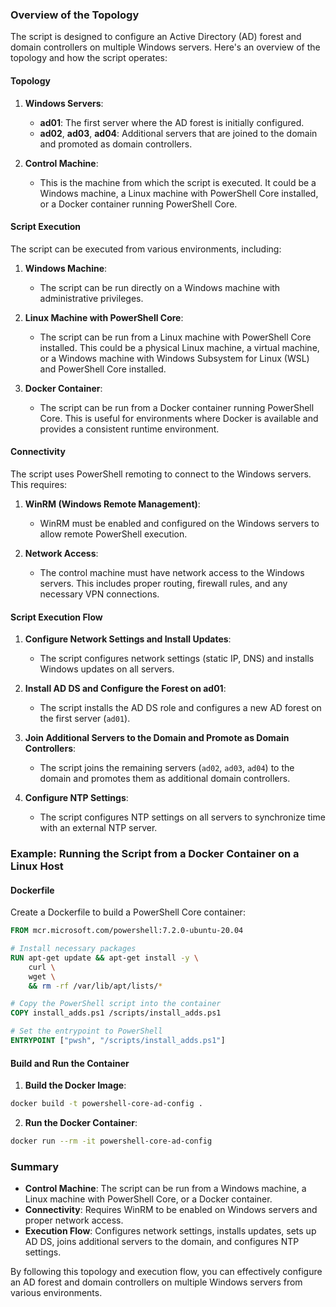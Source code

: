 ### Overview of the Topology

The script is designed to configure an Active Directory (AD) forest and domain controllers on multiple Windows servers. Here's an overview of the topology and how the script operates:

#### Topology

1. **Windows Servers**:
   - **ad01**: The first server where the AD forest is initially configured.
   - **ad02**, **ad03**, **ad04**: Additional servers that are joined to the domain and promoted as domain controllers.

2. **Control Machine**:
   - This is the machine from which the script is executed. It could be a Windows machine, a Linux machine with PowerShell Core installed, or a Docker container running PowerShell Core.

#### Script Execution

The script can be executed from various environments, including:

1. **Windows Machine**:
   - The script can be run directly on a Windows machine with administrative privileges.

2. **Linux Machine with PowerShell Core**:
   - The script can be run from a Linux machine with PowerShell Core installed. This could be a physical Linux machine, a virtual machine, or a Windows machine with Windows Subsystem for Linux (WSL) and PowerShell Core installed.

3. **Docker Container**:
   - The script can be run from a Docker container running PowerShell Core. This is useful for environments where Docker is available and provides a consistent runtime environment.

#### Connectivity

The script uses PowerShell remoting to connect to the Windows servers. This requires:

1. **WinRM (Windows Remote Management)**:
   - WinRM must be enabled and configured on the Windows servers to allow remote PowerShell execution.

2. **Network Access**:
   - The control machine must have network access to the Windows servers. This includes proper routing, firewall rules, and any necessary VPN connections.

#### Script Execution Flow

1. **Configure Network Settings and Install Updates**:
   - The script configures network settings (static IP, DNS) and installs Windows updates on all servers.

2. **Install AD DS and Configure the Forest on ad01**:
   - The script installs the AD DS role and configures a new AD forest on the first server (`ad01`).

3. **Join Additional Servers to the Domain and Promote as Domain Controllers**:
   - The script joins the remaining servers (`ad02`, `ad03`, `ad04`) to the domain and promotes them as additional domain controllers.

4. **Configure NTP Settings**:
   - The script configures NTP settings on all servers to synchronize time with an external NTP server.

### Example: Running the Script from a Docker Container on a Linux Host

#### Dockerfile

Create a Dockerfile to build a PowerShell Core container:

```Dockerfile
FROM mcr.microsoft.com/powershell:7.2.0-ubuntu-20.04

# Install necessary packages
RUN apt-get update && apt-get install -y \
    curl \
    wget \
    && rm -rf /var/lib/apt/lists/*

# Copy the PowerShell script into the container
COPY install_adds.ps1 /scripts/install_adds.ps1

# Set the entrypoint to PowerShell
ENTRYPOINT ["pwsh", "/scripts/install_adds.ps1"]
```

#### Build and Run the Container

1. **Build the Docker Image**:

```sh
docker build -t powershell-core-ad-config .
```

2. **Run the Docker Container**:

```sh
docker run --rm -it powershell-core-ad-config
```

### Summary

- **Control Machine**: The script can be run from a Windows machine, a Linux machine with PowerShell Core, or a Docker container.
- **Connectivity**: Requires WinRM to be enabled on Windows servers and proper network access.
- **Execution Flow**: Configures network settings, installs updates, sets up AD DS, joins additional servers to the domain, and configures NTP settings.

By following this topology and execution flow, you can effectively configure an AD forest and domain controllers on multiple Windows servers from various environments.